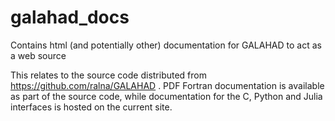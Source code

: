 # galahad_docs
Contains html (and potentially other) documentation for GALAHAD to act as a web source

This relates to the source code distributed from https://github.com/ralna/GALAHAD .
PDF Fortran documentation is available as part of the source code, while documentation for
the C, Python and Julia interfaces is hosted on the current site.
